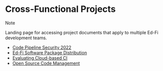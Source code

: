 # Cross-Functional Projects

> [!NOTE]
> Landing page for accessing project documents that apply to multiple
> Ed-Fi development teams.

- [Code Pipeline Security
  2022](code-pipeline-security-2022.md)
- [Ed-Fi Software Package
  Distribution](./Ed-Fi-Software-Package-Distribution/README.md)
- [Evaluating Cloud-based
  CI](./Evaluating-Cloud-based-CI/README.md)
- [Open Source Code
  Management](./Open-Source-Code-Management/README.md)
